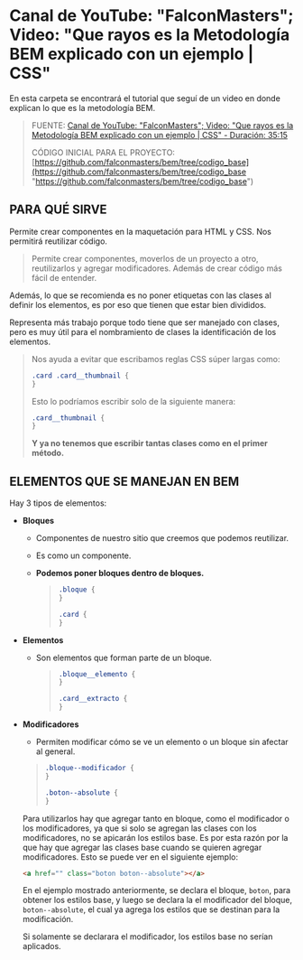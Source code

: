 # Canal de YouTube: "FalconMasters"; Video: "Que rayos es la Metodología BEM explicado con un ejemplo | CSS"

En esta carpeta se encontrará el tutorial que seguí de un video en donde
explican lo que es la metodología BEM.

> FUENTE:
> [Canal de YouTube: "FalconMasters"; Video: "Que rayos es la Metodología BEM explicado con un ejemplo | CSS" - Duración: 35:15](https://youtu.be/bvnzyXGkNY4 'Canal de YouTube: "FalconMasters"; Video: "Que rayos es la Metodología BEM explicado con un ejemplo | CSS" - Duración: 35:15')
>
> CÓDIGO INICIAL PARA EL PROYECTO:
> [https://github.com/falconmasters/bem/tree/codigo_base](https://github.com/falconmasters/bem/tree/codigo_base "https://github.com/falconmasters/bem/tree/codigo_base")

## PARA QUÉ SIRVE

Permite crear componentes en la maquetación para HTML y CSS. Nos permitirá
reutilizar código.

> Permite crear componentes, moverlos de un proyecto a otro, reutilizarlos y
> agregar modificadores. Además de crear código más fácil de entender.

Además, lo que se recomienda es no poner etiquetas con las clases al definir los
elementos, es por eso que tienen que estar bien divididos.

Representa más trabajo porque todo tiene que ser manejado con clases, pero es
muy útil para el nombramiento de clases la identificación de los elementos.

> Nos ayuda a evitar que escribamos reglas CSS súper largas como:
>
> ```css
> .card .card__thumbnail {
> }
> ```
>
> Esto lo podríamos escribir solo de la siguiente manera:
>
> ```css
> .card__thumbnail {
> }
> ```
>
> **Y ya no tenemos que escribir tantas clases como en el primer método.**

## ELEMENTOS QUE SE MANEJAN EN BEM

Hay 3 tipos de elementos:

- **Bloques**

  - Componentes de nuestro sitio que creemos que podemos reutilizar.
  - Es como un componente.
  - **Podemos poner bloques dentro de bloques.**

    > ```css
    > .bloque {
    > }
    >
    > .card {
    > }
    > ```

- **Elementos**

  - Son elementos que forman parte de un bloque.

    > ```css
    > .bloque__elemento {
    > }
    >
    > .card__extracto {
    > }
    > ```

- **Modificadores**

  - Permiten modificar cómo se ve un elemento o un bloque sin afectar al
    general.

  > ```css
  > .bloque--modificador {
  > }
  >
  > .boton--absolute {
  > }
  > ```

  Para utilizarlos hay que agregar tanto en bloque, como el modificador o los
  modificadores, ya que si solo se agregan las clases con los modificadores, no
  se apicarán los estilos base. Es por esta razón por la que hay que agregar las
  clases base cuando se quieren agregar modificadores. Esto se puede ver en el
  siguiente ejemplo:

  ```html
  <a href="" class="boton boton--absolute"></a>
  ```

  En el ejemplo mostrado anteriormente, se declara el bloque, `boton`, para
  obtener los estilos base, y luego se declara la el modificador del bloque,
  `boton--absolute`, el cual ya agrega los estilos que se destinan para la
  modificación.

  Si solamente se declarara el modificador, los estilos base no serían
  aplicados.
